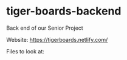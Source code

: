# tiger-boards-backend
Back end of our Senior Project

Website: https://tigerboards.netlify.com/

Files to look at: 

